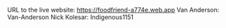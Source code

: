 URL to the live website:  https://foodfriend-a774e.web.app
Van Anderson: Van-Anderson
Nick Kolesar: Indigenous1151
